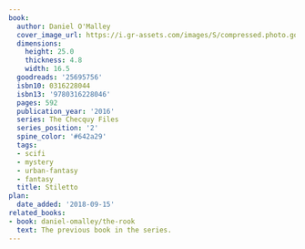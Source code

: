 ```yaml
---
book:
  author: Daniel O'Malley
  cover_image_url: https://i.gr-assets.com/images/S/compressed.photo.goodreads.com/books/1433883952l/25695756._SX98_.jpg
  dimensions:
    height: 25.0
    thickness: 4.8
    width: 16.5
  goodreads: '25695756'
  isbn10: 0316228044
  isbn13: '9780316228046'
  pages: 592
  publication_year: '2016'
  series: The Checquy Files
  series_position: '2'
  spine_color: '#642a29'
  tags:
  - scifi
  - mystery
  - urban-fantasy
  - fantasy
  title: Stiletto
plan:
  date_added: '2018-09-15'
related_books:
- book: daniel-omalley/the-rook
  text: The previous book in the series.
---
```

